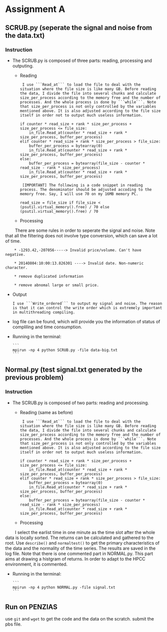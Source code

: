 # Assignment A 

## SCRUB.py (seperate the signal and noise from the data.txt) 

### Instruction
* The SCRUB.py is composed of three parts: reading, processing and outputing.
  * Reading         
      
         I use ```Read_at``` to load the file to deal with the situation where the file size is like many GB. Before reading the data, I divide the file into several chunks and calculate size_per_process according to the memory free and the number of processes. And the whole process is done by ```while```. Note that size_per_process is not only controlled by the variables mentioned above. It is also adjusted according to the file size itself in order not to output much useless information.    
         
     ```
     if counter * read_size + rank * size_per_process + size_per_process <= file_size:
         in_file.Read_at(counter * read_size + rank * size_per_process, buffer_per_process)
     elif counter * read_size + rank * size_per_process > file_size:
         buffer_per_process = bytearray(0)
         in_file.Read_at(counter * read_size + rank * size_per_process, buffer_per_process)
     else:
         buffer_per_process = bytearray(file_size - counter * read_size - rank * size_per_process)
         in_file.Read_at(counter * read_size + rank * size_per_process, buffer_per_process)
     ```
     
         [IMPORTANT] The following is a code snippet in reading process. The denominator should be adjusted accoding to the memory free. Say, I will use 70 on my 16MB memory PC.
     ```
     read_size = file_size if file_size < (psutil.virtual_memory().free) / 70 else (psutil.virtual_memory().free) / 70
     ```

   * Processing      
    
         There are some rules in order to seperate the signal and noise. Note that all the filtering does not involve type conversion, which can save a lot of time.
                
        * -1293.42,-207056-----> Invalid price/volume. Can't have negative.
        
        * 2014O804:10:00:13.826301 ----> Invalid date. Non-numeric character.
        
        * remove duplicated information
        
        * remove abnomal large or small price.
             
   * Output
   
         I use ```Write_ordered``` to output my signal and noise. The reason is that it can control the write order which is extremely important in multithreading compiling.
   
* log file can be found, which will provide you the information of status of compliling and time consumption.
  
* Running in the terminal:

      ```
      mpirun -np 4 python SCRUB.py -file data-big.txt
      ```

## Normal.py (test signal.txt generated by the previous problem) 
### Instruction
* The SCRUB.py is composed of two parts: reading and processing.
  * Reading (same as before)        
      
         I use ```Read_at``` to load the file to deal with the situation where the file size is like many GB. Before reading the data, I divide the file into several chunks and calculate size_per_process according to the memory free and the number of processes. And the whole process is done by ```while```. Note that size_per_process is not only controlled by the variables mentioned above. It is also adjusted according to the file size itself in order not to output much useless information.    
         
     ```
     if counter * read_size + rank * size_per_process + size_per_process <= file_size:
         in_file.Read_at(counter * read_size + rank * size_per_process, buffer_per_process)
     elif counter * read_size + rank * size_per_process > file_size:
         buffer_per_process = bytearray(0)
         in_file.Read_at(counter * read_size + rank * size_per_process, buffer_per_process)
     else:
         buffer_per_process = bytearray(file_size - counter * read_size - rank * size_per_process)
         in_file.Read_at(counter * read_size + rank * size_per_process, buffer_per_process)
     ```
     
   * Processing      
    
         I select the earlist time in one minute as the time slot after the whole data is locally sorted. The returns can be calculated and gathered to the root. Use ```describe()``` and ```normaltest()``` to get the primary characteristics of the data and the normality of the time series. The results are saved in the log file. Note that there is one commented part in NORMAL.py. This part aims at drawing a histgram of returns. In order to adapt to the HPCC environment, it is commented.

* Running in the terminal:

      ```
      mpirun -np 4 python NORMAL.py -file signal.txt
      ```


## Run on PENZIAS

use ```git``` and ```wget``` to get the code and the data on the scratch. submit the pbs file.
